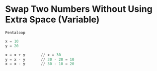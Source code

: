 # Swap Two Numbers Without Using Extra Space (Variable)
`Pentaloop`

```python
x = 10
y = 20

x = x + y       // x = 30 
y = x - y       // 30 - 20 = 10
x = x - y       // 30 - 10 = 20
```